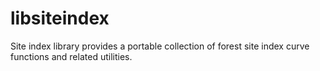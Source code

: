 # libsiteindex
Site index library provides a portable collection of forest site index curve functions and related utilities.
